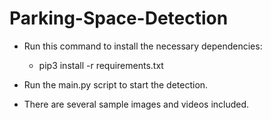 # Parking-Space-Detection

- Run this command to install the necessary dependencies:

  -  pip3 install -r requirements.txt

- Run the main.py script to start the detection. 

- There are several sample images and videos included. 
